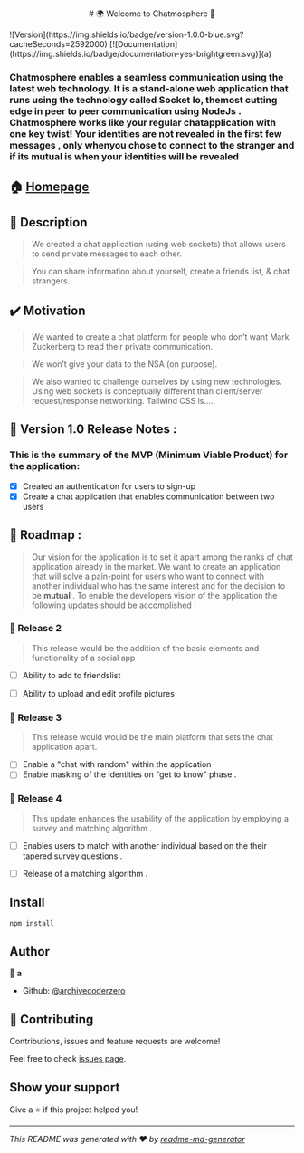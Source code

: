 <p align="center"> # 🌍 Welcome to Chatmosphere 🚀</p>
![Version](https://img.shields.io/badge/version-1.0.0-blue.svg?cacheSeconds=2592000)
[![Documentation](https://img.shields.io/badge/documentation-yes-brightgreen.svg)](a)

### Chatmosphere enables a seamless communication using the latest web technology. It is a stand-alone web application that runs using the technology called Socket Io, themost cutting edge in peer to peer communication using NodeJs . Chatmosphere works like your regular chatapplication with one key twist! Your identities are not revealed in the first few messages , only whenyou chose to connect to the stranger and if its mutual is when your identities will be revealed 

## 🏠 [Homepage](https://github.com/ziakeb/project_chatmosphere/)

## 📝 Description 

> We created a chat application (using web sockets) that allows users to send private messages to each other.

> You can share information about yourself, create a friends list, & chat strangers.

## ✔️ Motivation  

> We wanted to create a chat platform for people who don’t want Mark Zuckerberg to read their private communication.

> We won’t give your data to the NSA (on purpose).

> We also wanted to challenge ourselves by using new technologies. Using web sockets is conceptually different than client/server request/response networking. Tailwind CSS is…..

## 🌱 Version 1.0 Release Notes :

### This is the summary of the MVP (Minimum Viable Product) for the application:

- [x] Created an authentication for users to sign-up
- [x] Create a chat application that enables communication between two users

## 🚀 Roadmap :

> Our vision for the application is to set it apart among the ranks of chat application already in the market. We want to create an application that will solve a pain-point for users who want to connect with another individual who has the same interest and for the decision to be **mutual** . To enable the developers vision of the application the following updates should be accomplished :

### 🚀 Release 2
> This release would be the addition of the basic elements and functionality of a social app

- [ ] Ability to add to friendslist
- [ ] Ability to upload and edit profile pictures


### 🚀 Release 3
> This release would would be the main platform that sets the chat application apart. 

- [ ] Enable a "chat with random" within the application 
- [ ] Enable masking of the identities on "get to know" phase .

### 🚀 Release 4
> This update enhances the usability of the application by employing a survey and matching algorithm .

- [ ] Enables users to match with another individual based on the their tapered survey questions .
- [ ] Release of a matching algorithm .




## Install

```sh
npm install
```


## Author

👤 **a**

* Github: [@archivecoderzero](https://github.com/archivecoderzero)

## 🤝 Contributing

Contributions, issues and feature requests are welcome!

Feel free to check [issues page](a).

## Show your support

Give a ⭐️ if this project helped you!


***
_This README was generated with ❤️ by [readme-md-generator](https://github.com/kefranabg/readme-md-generator)_